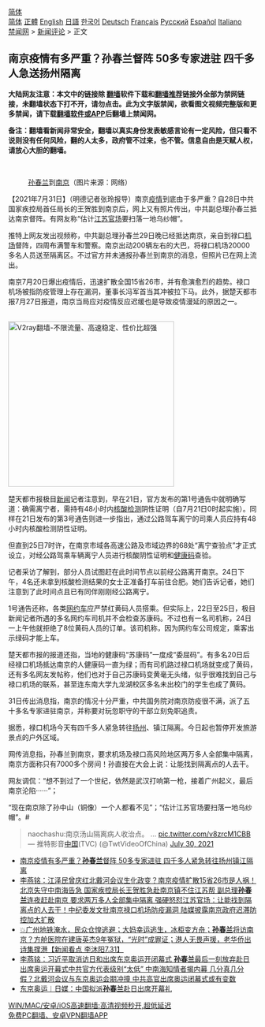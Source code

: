  <!-- 面包屑导航 --> <div class="breadcrumb"><!-- GTranslate: https://gtranslate.io/ -->  <div class="switcher notranslate">  <div class="selected">  <a href="#" onclick="return false;"> 简体</a>  </div>  <div class="option">  <a href="https://www.bannedbook.org" onclick="doGTranslate('zh-CN|zh-CN');jQuery('div.switcher div.selected a').html(jQuery(this).html());return false;" title="简体中文" class="nturl selected"> 简体</a>  <a href="https://www.bannedbook.org/zh-tw/" onclick="doGTranslate('zh-CN|zh-TW');jQuery('div.switcher div.selected a').html(jQuery(this).html());return false;" title="繁體中文" class="nturl"> 正體</a>  <a href="https://www.bannedbook.org/en/" onclick="doGTranslate('zh-CN|en');jQuery('div.switcher div.selected a').html(jQuery(this).html());return false;" title="English" class="nturl"> English</a>  <a href="https://www.bannedbook.org/ja/" onclick="doGTranslate('zh-CN|ja');jQuery('div.switcher div.selected a').html(jQuery(this).html());return false;" title="日本語" class="nturl"> 日語</a>  <a href="https://www.bannedbook.org/ko/" onclick="doGTranslate('zh-CN|ko');jQuery('div.switcher div.selected a').html(jQuery(this).html());return false;" title="한국어" class="nturl"> 한국어</a>  <a href="https://www.bannedbook.org/de/" onclick="doGTranslate('zh-CN|de');jQuery('div.switcher div.selected a').html(jQuery(this).html());return false;" title="Deutsch" class="nturl"> Deutsch</a>  <a href="https://www.bannedbook.org/fr/" onclick="doGTranslate('zh-CN|fr');jQuery('div.switcher div.selected a').html(jQuery(this).html());return false;" title="Français" class="nturl"> Français</a>  <a href="https://www.bannedbook.org/ru/" onclick="doGTranslate('zh-CN|ru');jQuery('div.switcher div.selected a').html(jQuery(this).html());return false;" title="Русский" class="nturl"> Русский</a>  <a href="https://www.bannedbook.org/es/" onclick="doGTranslate('zh-CN|es');jQuery('div.switcher div.selected a').html(jQuery(this).html());return false;" title="Español" class="nturl"> Español</a>  <a href="https://www.bannedbook.org/it/" onclick="doGTranslate('zh-CN|it');jQuery('div.switcher div.selected a').html(jQuery(this).html());return false;" title="Italiano" class="nturl"> Italiano</a>  </div>  </div>      <div class='breadcrumb-sub'><!-- Breadcrumb NavXT 6.3.0 --> <a href="https://www.bannedbook.org/" class="home">禁闻网</a> &gt; <a href="https://www.bannedbook.org/bnews/comments/" class="category">新闻评论</a> &gt; 正文</div></div><h2>南京疫情有多严重？孙春兰督阵 50多专家进驻 四千多人急送扬州隔离</h2> <p class="notice"><b>大陆网友注意：本文中的链接除 <a href="https://github.com/bannedbook/fanqiang" >翻墙</a>软件下载和<a href="https://github.com/killgcd/justmysocks/blob/master/README.md">翻墙推荐</a>链接外全部为禁网链接，未翻墙状态下打不开，请勿点击。此为文字版禁闻，欲看图文视频完整版和更多禁闻，请下载<a href="https://github.com/bannedbook/fanqiang">翻墙软件或APP</a>后翻墙上禁闻网。</p><p>备注：翻墙看新闻非常安全，翻墙以真实身份发表敏感言论有一定风险，但只看不说则没有任何风险，翻的人太多，政府管不过来，也不管。信息自由是天赋人权，请放心大胆的翻墙。</b></p>  <div class="entry"> <br /> <figure><a href="https://i2.wp.com/upload-images-bucket-v64rleca837do.s3.eu-west-1.amazonaws.com/wp-content/uploads/2021/07/31153713/Screen-Shot-2021-08-01-at-1.40.34-am.png?fit=481%2C635&#038;ssl=1" data-caption="孙春兰到南京（图片来源：网络）"></a><figcaption class="wp-caption-text"><a href="https://www.bannedbook.org/bnews/tag/%e5%ad%99%e6%98%a5%e5%85%b0/" class="st_tag internal_tag" rel="tag" title="标签 孙春兰 下的日志">孙春兰</a>到<a href="https://www.bannedbook.org/bnews/tag/%e5%8d%97%e4%ba%ac/" class="st_tag internal_tag" rel="tag" title="标签 南京 下的日志">南京</a>（图片来源：网络）</figcaption></figure> <p>【2021年7月31日】（明德记者张玲报导）南京<a href="https://www.bannedbook.org/bnews/tag/%E7%96%AB%E6%83%85/" class="st_tag internal_tag" rel="tag" title="标签 疫情 下的日志">疫情</a>到底由于多严重？自28日中共国家疾控局首任局长的王贺胜到南京后，网上又有照片传出，中共副总理孙春兰抵达南京督阵。有网友称“估计<a href="https://www.bannedbook.org/bnews/tag/%E6%B1%9F%E8%8B%8F%E5%AE%98%E5%9C%BA/" class="st_tag internal_tag" rel="tag" title="标签 江苏官场 下的日志">江苏官场</a>要扫落一地乌纱帽”。</p> <p>推特上网友发出视频称，中共副总理孙春兰29日晚已经抵达南京，亲自到禄口<a href="https://www.bannedbook.org/bnews/tag/%e6%9c%ba%e5%9c%ba/" class="st_tag internal_tag" rel="tag" title="标签 机场 下的日志">机场</a>督阵，四周布满警车和警察。南京出动200辆左右的大巴，将禄口机场20000多名人员送至隔离区。不过官方并未通报孙春兰到南京的消息，但照片已在网上流出。</p> <p>南京7月20日爆出疫情后，迅速扩散全国15省26市，并有愈演愈烈的趋势。禄口机场被指防疫管理上存在漏洞，董事长冯军首当其冲被拉下马。此外，据楚天都市报7月27日报道，南京当局应对疫情反应迟缓也是导致疫情漫延的原因之一。</p> <p></p>  <p><br/><a href="https://github.com/bannedbook/fanqiang/wiki/V2ray%E6%9C%BA%E5%9C%BA"><img src="https://raw.githubusercontent.com/bannedbook/fanqiang/master/v2ss/images/v2free.jpg" width="336" alt="V2ray翻墙-不限流量、高速稳定、性价比超强"></a><br/></p> <p>楚天都市报极目<span class='wp_keywordlink_affiliate'><a href="https://www.bannedbook.org/" title="新闻">新闻</a></span>记者注意到，早在21日，官方发布的第1号通告中就明确写道：确需离宁者，需持有48小时内<a href="https://www.bannedbook.org/bnews/tag/%E6%A0%B8%E9%85%B8%E6%A3%80%E6%B5%8B/" class="st_tag internal_tag" rel="tag" title="标签 核酸检测 下的日志">核酸检测</a>阴性证明（自7月21日0时起实施）。同样在21日发布的第3号通告则进一步指出，通过公路驾车离宁的司乘人员应持有48小时内核酸检测阴性证明。</p> <p>但直到25日7时许，在南京市域各高速公路及市域边界的68处“离宁查验点”才正式设立，对经公路驾乘车辆离宁人员进行核酸阴性证明和<a href="https://www.bannedbook.org/bnews/tag/%e5%81%a5%e5%ba%b7%e7%a0%81/" class="st_tag internal_tag" rel="tag" title="标签 健康码 下的日志">健康码</a>查验。</p> <p>记者采访了解到，部分人员试图赶在此时间节点以前经公路离开南京。24日下午，4名还未拿到核酸检测结果的女士正准备打车前往合肥。她们告诉记者，她们注意到了此时间点且已有同伴刚刚经公路离宁。</p>  <p>1号通告还称，各类<a href="https://www.bannedbook.org/bnews/tag/%e7%bd%91%e7%ba%a6%e8%bd%a6/" class="st_tag internal_tag" rel="tag" title="标签 网约车 下的日志">网约车</a>应严禁红黄码人员搭乘。但实际上，22日至25日，极目新闻记者所遇的多名网约车司机并不会检查苏康码。不过也有一名司机称，24日一上午他就拒绝了8位黄码人员的订单。该司机称，因为网约车公司规定，乘客出示绿码才能上车。</p> <p>楚天都市报的报道还指，当地的健康码“苏康码”一度成“委屈码”。有多名20日后经禄口机场抵达南京的人健康码一直为绿；而有司机路过禄口机场就变成了黄码，还有多名网友发帖称，他们也对于自己苏康码变黄毫无头绪，似乎很难找到自己与禄口机场的联系，甚至连东南大学九龙湖校区多名未出校门的学生也成了黄码。</p> <p>31日传出消息指，南京的情况十分严重，中共国务院对南京防疫很不满，派了五十多名专家进驻南京，并称要对玩忽职守的干部立刻免职追责。</p> <p>据悉，禄口机场今天有四千多人紧急转往<a href="https://www.bannedbook.org/bnews/tag/%e6%89%ac%e5%b7%9e/" class="st_tag internal_tag" rel="tag" title="标签 扬州 下的日志">扬州</a>、镇江隔离。今日起也暂停开发旅游景点的户外区域。</p>  <p>网传消息指，孙春兰到南京，要求机场及禄口高风险地区两万多人全部集中隔离，南京方面称只有7000多个房间！孙直接在大会上说：让能找到隔离点的人去干。</p> <p>网友调侃：“想不到过了一个世纪，依然是武汉打响第一枪，接着广州起义，最后南京沦陷······”；</p> <p>“现在南京除了孙中山（铜像）一个人都看不见”；“估计江苏官场要扫落一地乌纱帽”。#</p> <blockquote class="twitter-tweet" data-width="550" data-dnt="true"> naochashu:南京汤山隔离病人收治点。 … <a href="https://t.co/v8zrcM1CBB">pic.twitter.com/v8zrcM1CBB</a><br/> &mdash; 推特影音<span class='wp_keywordlink_affiliate'><a href="https://www.bannedbook.org/" title="中国" target="_blank">中国</a></span>(TVC) (@TwtVideoOfChina) <a href="https://twitter.com/TwtVideoOfChina/status/1420991791541719048?ref_src=twsrc%5Etfw">July 30, 2021</a><br/> </blockquote> <ul class='op-related-articles' title='相关阅读'> <li><a href='https://www.bannedbook.org/bnews/comments/20210801/1597889.html' target='_blank'>南京疫情有多严重？<b>孙春兰</b>督阵 50多专家进驻 四千多人紧急转往扬州镇江隔离</a></li> <li><a href='https://www.bannedbook.org/bnews/comments/20210731/1597489.html' target='_blank'>李燕铭：江泽民曾庆红北戴河会议生化政变？南京疫情扩散15省26市是人祸！北京失守中南海告急 国家疾控局长王贺胜急赴南京镇不住江苏帮 副总理<b>孙春兰</b>连夜赶赴南京 要求两万多人全部集中隔离 强硬怒怼江苏官场：让能找到隔离点的人去干！中纪委发文批南京禄口机场防疫漏洞 陆媒披露南京政府迟滞防控加大扩散</a></li> <li><a href='https://www.bannedbook.org/bnews/bannedvideo/20210731/1597487.html' target='_blank'>💥广州地铁淹水，民众仓惶逃避；大妈幸运逃生，冰柜变方舟；<b>孙春兰</b>将访南京？方舱医院在建唐英杰9年冤狱，“光时”成罪证；港人无畏声援，老华侨出诗集撑港【新闻看点 李沐阳7.31】</a></li> <li><a href='https://www.bannedbook.org/bnews/comments/20210727/1595002.html' target='_blank'>李燕铭：习近平取消访日和出席东京奥运开闭幕式 <b>孙春兰</b>最后一刻放弃赴日 出席奥运开幕式中共官方代表级别“太低” 中南海知情者揭内幕 几分真几分假？北戴河会议与东京奥运会期冲撞 中共高官出席奥运闭幕式或有变数</a></li> <li><a href='https://www.bannedbook.org/bnews/baitai/20210706/1581683.html' target='_blank'>东京奥运︱日媒：中国拟派<b>孙春兰</b>赴日出席开幕礼</a></li> </ul> <p class="texttj"> <a href="https://github.com/bannedbook/fanqiang/wiki/V2ray%E6%9C%BA%E5%9C%BA" target="_blank">WIN/MAC/安卓/iOS高速翻墙:高清视频秒开,超低延迟</a><br/> <a href="https://github.com/bannedbook/fanqiang/wiki/%E7%A6%81%E9%97%BB%E7%BD%91%E5%AE%89%E5%8D%93%E7%BF%BB%E5%A2%99%E6%96%B0%E9%97%BBAPP" target="_blank">免费PC翻墙、安卓VPN翻墙APP</a></p> <p>&nbsp;</p><a name='sharetosocial'></a>  <div style="margin-bottom:5px;padding-bottom:5px;clear:both"> <div id="archive-pix-1" class="banner-ads"> <!-- AuctionX Display platform tag START --> <div id="26318x728x90x621x_ADSLOT2" clicktrack="%%CLICK_URL_ESC%%"></div> <!-- AuctionX Display platform tag END --> </div> <div id="archive-pix-2" class="banner-ads"> <!-- AuctionX Display platform tag START --> <div id="26315x300x250x621x_ADSLOT2" clicktrack="%%CLICK_URL_ESC%%"></div> <!-- AuctionX Display platform tag END --> </div> </div>  <div id="archive-pix-1" class="banner-ads"> <!-- AuctionX Display platform tag START --> <div id="26318x728x90x621x_ADSLOT3" clicktrack="%%CLICK_URL_ESC%%"></div> <!-- AuctionX Display platform tag END --> </div> </div><!--END ENTRY--> 